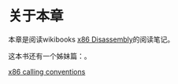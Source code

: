 # 关于本章

本章是阅读wikibooks [x86 Disassembly](https://en.wikibooks.org/wiki/X86_Disassembly)的阅读笔记。

这本书还有一个姊妹篇：。

[x86 calling conventions](https://en.wikipedia.org/wiki/X86_calling_conventions)